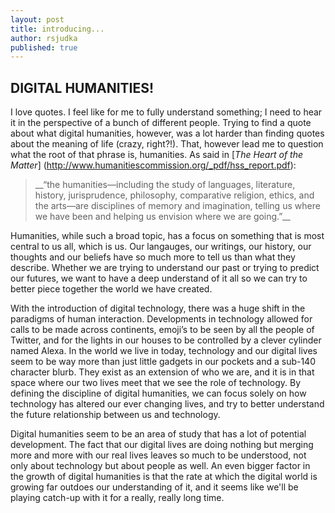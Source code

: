 ```yaml
---
layout: post
title: introducing...
author: rsjudka
published: true
---
```



## DIGITAL HUMANITIES!

I love quotes. I feel like for me to fully understand something; I need to hear it in the perspective of a bunch of different people. Trying to find a quote about what digital humanities, however, was a lot harder than finding quotes about the meaning of life (crazy, right?!). That, however lead me to question what the root of that phrase is, humanities. As said in [*The Heart of the Matter*] (http://www.humanitiescommission.org/_pdf/hss_report.pdf): 
<blockquote>
 <p>__“the humanities—including the study of languages, literature, history, jurisprudence, philosophy, comparative religion, ethics, and the arts—are disciplines of memory and imagination, telling us where we have been and helping us envision where we are going.”__</p>
</blockquote>
Humanities, while such a broad topic, has a focus on something that is most central to us all, which is us. Our langauges, our writings, our history, our thoughts and our beliefs have so much more to tell us than what they describe. Whether we are trying to understand our past or trying to predict our futures, we want to have a deep understand of it all so we can try to better piece together the world we have created. 

With the introduction of digital technology, there was a huge shift in the paradigms of human interaction. Developments in technology allowed for calls to be made across continents, emoji’s to be seen by all the people of Twitter, and for the lights in our houses to be controlled by a clever cylinder named Alexa. In the world we live in today, technology and our digital lives seem to be way more than just little gadgets in our pockets and a sub-140 character blurb. They exist as an extension of who we are, and it is in that space where our two lives meet that we see the role of technology. By defining the discipline of digital humanities, we can focus solely on how technology has altered our ever changing lives, and try to better understand the future relationship between us and technology.

Digital humanities seem to be an area of study that has a lot of potential development. The fact that our digital lives are doing nothing but merging more and more with our real lives leaves so much to be understood, not only about technology but about people as well. An even bigger factor in the growth of digital humanities is that the rate at which the digital world is growing far outdoes our understanding of it, and it seems like we'll be playing catch-up with it for a really, really long time.
